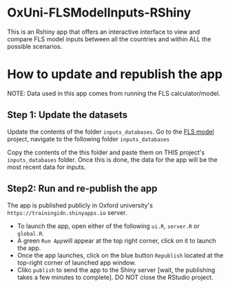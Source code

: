 # OxUni-FLSModelInputs-RShiny

This is an Rshiny app that offers an interactive interface to view and compare FLS model inputs between all the countries and within ALL the possible scenarios.

# How to update and republish the app

NOTE: Data used in this app comes from running the FLS calculator/model.

## Step 1: Update the datasets

Update the contents of the folder `inputs_databases`. Go to the [FLS model](https://github.com/ndorms-botnar/OxfordUni.HEOR-FLSModel) project, navigate to the following folder `inputs_databases`


Copy the contents of the this folder and paste them on THIS project's `inputs_databases` folder. Once this is done, the data for the app will be the most recent data for inputs.

## Step2: Run and re-publish the app

The app is published publicly in Oxford university's `https://trainingidn.shinyapps.io` server.

- To launch the app, open either of the following `ui.R`, `server.R` or `global.R`.
- A green `Run App`will appear at the top right corner, click on it to launch the app.
- Once the app launches, click on the blue button `Republish` located at the top-right corner of launched app window.
- Clikc `publish` to send the app to the Shiny server [wait, the publishing takes a few minutes to complete]. DO NOT close the RStudio project.

